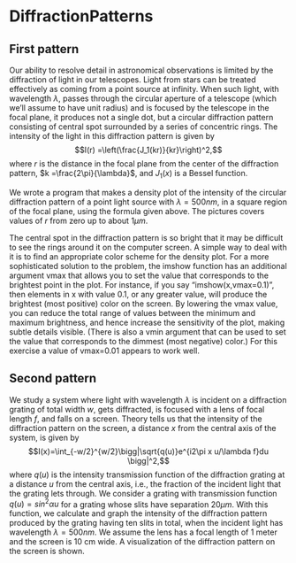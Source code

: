# DiffractionPatterns

## First pattern
Our ability to resolve detail in astronomical observations is limited by the diffraction of light in our telescopes. Light from stars can be treated effectively as coming from a point source at infinity. When such light, with wavelength $\lambda$, passes through the circular aperture of a telescope (which we’ll assume to have unit radius) and is focused by the telescope in the focal
plane, it produces not a single dot, but a circular diffraction pattern consisting of central spot
surrounded by a series of concentric rings. The intensity of the light in this diffraction pattern
is given by
$$I(r) =\left(\frac{J_1(kr)}{kr}\right)^2,$$
where $r$ is the distance in the focal plane from the center of the diffraction pattern, $k =\frac{2\pi}{\lambda}$,
and $J_1(x)$ is a Bessel function. 

We wrote a program that makes a density plot of the intensity of the circular diffraction pattern of a point light source with $\lambda = 500 nm$, in a square region of the focal plane,
using the formula given above. The pictures covers values of $r$ from zero up to about $1\mu m$.

The central spot in the
diffraction pattern is so bright that it may be difficult to see the rings around it on the computer
screen. A simple way to deal with it is to find an appropriate color scheme for the density plot. For a more sophisticated solution to the problem, the imshow function has an additional argument vmax
that allows you to set the value that corresponds to the brightest point in the plot. For instance,
if you say “imshow(x,vmax=0.1)”, then elements in x with value 0.1, or any greater value, will
produce the brightest (most positive) color on the screen. By lowering the vmax value, you can
reduce the total range of values between the minimum and maximum brightness, and hence
increase the sensitivity of the plot, making subtle details visible. (There is also a vmin argument
that can be used to set the value that corresponds to the dimmest (most negative) color.) For
this exercise a value of vmax=0.01 appears to work well.

## Second pattern
We study a system where light with wavelength $\lambda$ is incident on a diffraction grating of total width $w$, gets diffracted, is
focused with a lens of focal length $f$, and falls on a screen. Theory tells us that the intensity of the diffraction pattern on the screen, a distance $x$ from the
central axis of the system, is given by
$$I(x)=\int_{-w/2}^{w/2}\bigg|\sqrt{q(u)}e^{i2\pi x u/\lambda f}du \bigg|^2,$$
where $q(u)$ is the intensity transmission function of the diffraction grating at a distance $u$ from
the central axis, i.e., the fraction of the incident light that the grating lets through. We consider a grating with transmission function $q(u) = sin^2 \alpha u$ for a grating whose slits have separation $20 \mu m$. With this function, we calculate and graph the intensity of the diffraction pattern produced by the grating having ten slits in total, when the incident light has wavelength $\lambda = 500 nm$. We assume the lens has a focal length of 1 meter and the screen is 10 cm
wide. A visualization of the diffraction pattern on the screen is shown.
